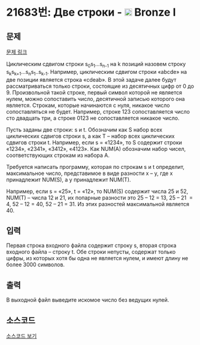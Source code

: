 # 21683번: Две строки - <img src="https://static.solved.ac/tier_small/5.svg" style="height:20px" /> Bronze I

<!-- performance -->

<!-- 문제 제출 후 깃허브에 푸시를 했을 때 제출한 코드의 성능이 입력될 공간입니다.-->

<!-- end -->

## 문제

[문제 링크](https://boj.kr/21683)


<p>Циклическим сдвигом строки s<sub>0</sub>s<sub>1</sub>…s<sub>n-1</sub> на k позиций назовем строку s<sub>k</sub>s<sub>k+1</sub>…s<sub>n</sub>s<sub>1</sub>..s<sub>k-1</sub>. Например, циклическим сдвигом строки «abcde» на две позиции является строка «cdeab». В этой задаче далее будут рассматриваться только строки, состоящие из десятичных цифр от 0 до 9. Произвольной такой строке, первый символ которой не является нулем, можно сопоставить число, десятичной записью которого она является. Строкам, которые начинаются с нуля, никакое число сопоставляться не будет. Например, строке 123 сопоставляется число сто двадцать три, а строке 0123 не сопоставляется никакое число.</p>

<p>Пусть заданы две строки: s и t. Обозначим как S набор всех циклических сдвигов строки s, а как T – набор всех циклических сдвигов строки t. Например, если s = «1234», то S содержит строки «1234», «2341», «3412», «4123». Как NUM(A) обозначим набор чисел, соответствующих строкам из набора A.&nbsp;</p>

<p>Требуется написать программу, которая по строкам s и t определит, максимальное число, представимое в виде разности x – y, где x принадлежит NUM(S), а y принадлежит NUM(T).&nbsp;</p>

<p>Например, если s = «25», t = «12», то NUM(S) содержит числа 25 и 52, NUM(T) – числа 12 и 21, их попарные разности это 25 – 12 = 13, 25 – 21 &nbsp;= 4, 52 – 12 = 40, 52 – 21 = 31. Из этих разностей максимальной является 40.</p>



## 입력


<p>Первая строка входного файла содержит строку s, вторая строка входного файла – строку t. Обе строки непусты, содержат только цифры, из которых хотя бы одна не является нулем, и имеют длину не более 3000 символов.</p>



## 출력


<p>В выходной файл выведите искомое число без ведущих нулей.</p>



## 소스코드

[소스코드 보기](Две%20строки.cpp)